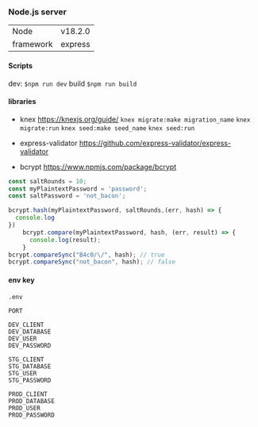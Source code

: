 ### Node.js server

|||
|---|---|
|Node|v18.2.0|
| framework|express|

#### Scripts
dev: `$npm run dev`
build `$npm run build`

#### libraries
- knex
https://knexjs.org/guide/
`knex migrate:make migration_name`
`knex migrate:run`
`knex seed:make seed_name`
`knex seed:run`

- express-validator
https://github.com/express-validator/express-validator

- bcrypt
https://www.npmjs.com/package/bcrypt

```js
const saltRounds = 10;
const myPlaintextPassword = 'password';
const saltPassword = 'not_bacon';

bcrypt.hash(myPlaintextPassword, saltRounds,(err, hash) => {
  console.log
})
    bcrypt.compare(myPlaintextPassword, hash, (err, result) => {
      console.log(result);
    }
bcrypt.compareSync("B4c0/\/", hash); // true
bcrypt.compareSync("not_bacon", hash); // false

```


#### env key
`.env`
```
PORT

DEV_CLIENT
DEV_DATABASE
DEV_USER
DEV_PASSWORD

STG_CLIENT
STG_DATABASE
STG_USER
STG_PASSWORD

PROD_CLIENT
PROD_DATABASE
PROD_USER
PROD_PASSWORD
```